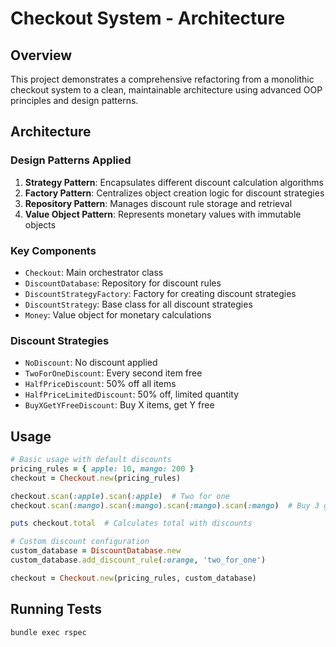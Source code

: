 # Checkout System - Architecture

## Overview

This project demonstrates a comprehensive refactoring from a monolithic checkout system to a clean, maintainable architecture using advanced OOP principles and design patterns.

## Architecture

### Design Patterns Applied

1. **Strategy Pattern**: Encapsulates different discount calculation algorithms
2. **Factory Pattern**: Centralizes object creation logic for discount strategies  
3. **Repository Pattern**: Manages discount rule storage and retrieval
4. **Value Object Pattern**: Represents monetary values with immutable objects

### Key Components

- `Checkout`: Main orchestrator class
- `DiscountDatabase`: Repository for discount rules
- `DiscountStrategyFactory`: Factory for creating discount strategies
- `DiscountStrategy`: Base class for all discount strategies
- `Money`: Value object for monetary calculations

### Discount Strategies

- `NoDiscount`: No discount applied
- `TwoForOneDiscount`: Every second item free
- `HalfPriceDiscount`: 50% off all items
- `HalfPriceLimitedDiscount`: 50% off, limited quantity
- `BuyXGetYFreeDiscount`: Buy X items, get Y free

## Usage

```ruby
# Basic usage with default discounts
pricing_rules = { apple: 10, mango: 200 }
checkout = Checkout.new(pricing_rules)

checkout.scan(:apple).scan(:apple)  # Two for one
checkout.scan(:mango).scan(:mango).scan(:mango).scan(:mango)  # Buy 3 get 1 free

puts checkout.total  # Calculates total with discounts

# Custom discount configuration
custom_database = DiscountDatabase.new
custom_database.add_discount_rule(:orange, 'two_for_one')

checkout = Checkout.new(pricing_rules, custom_database)
```

## Running Tests

```bash
bundle exec rspec
```
